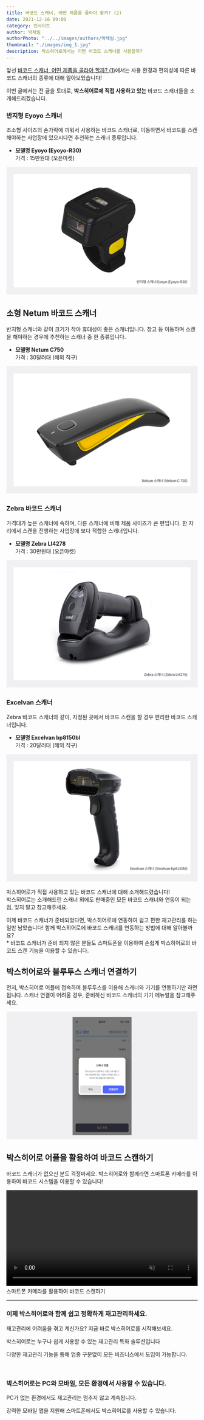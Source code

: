 ```yaml
---
title: 바코드 스캐너, 어떤 제품을 골라야 할까? (2)
date: 2021-12-16 09:00
category: 인사이트
author: 박채림
authorPhoto: "../../images/authors/박채림.jpg"
thumbnail: "./images/img_1.jpg"
description: 박스히어로에서는 어떤 바코드 스캐너를 사용할까?
---
```


앞선 [바코드 스캐너, 어떤 제품을 골라야 할까? (1)](/ko/blog/posts/바코드-스캐너-어떤-제품을-골라야-할까-1)에서는 사용 환경과 편의성에 따른 바코드 스캐너의 종류에 대해 알아보았습니다!

이번 글에서는 전 글을 토대로, **박스히어로에 직접 사용하고 있는** 바코드 스캐너들을 소개해드리겠습니다.

### 반지형 Eyoyo 스캐너

초소형 사이즈의 손가락에 끼워서 사용하는 바코드 스캐너로, 이동하면서 바코드를 스캔해야하는 사업장에 있으시다면 추천하는 스캐너 종류입니다.

- **모델명 Eyoyo (Eyoyo-R30)**<br/>가격 : 15만원대 (오픈마켓)

![Eyoyo 반지형 스캐너](images/img_2.png)

## 소형 Netum 바코드 스캐너

반지형 스캐너와 같이 크기가 작아 휴대성이 좋은 스캐너입니다. 창고 등 이동하며 스캔을 해야하는 경우에 추천하는 스캐너 중 한 종류입니다.

- **모델명 Netum C750**<br/>가격 : 30달러대 (해외 직구)

![Netum 바코드 스캐너](images/img_3.png)

### Zebra 바코드 스캐너

가격대가 높은 스캐너에 속하며, 다른 스캐너에 비해 제품 사이즈가 큰 편입니다. 한 자리에서 스캔을 진행하는 사업장에 보다 적합한 스캐너입니다.

- **모델명 Zebra LI4278**<br/>가격 : 30만원대 (오픈마켓)

![Zebra 스캐너](images/img_4.png)

### Excelvan 스캐너

Zebra 바코드 스캐너와 같이, 지정된 곳에서 바코드 스캔을 할 경우 편리한 바코드 스캐너입니다.

- **모델명 Excelvan bp8150bl**<br/>가격 : 20달러대 (해외 직구)

![Excelvan 스캐너](images/img_5.png)

박스히어로가 직접 사용하고 있는 바코드 스캐너에 대해 소개해드렸습니다!<br/>
박스히어로는 소개해드린 스캐너 외에도 판매중인 모든 바코드 스캐너와 연동이 되는 점, 잊지 말고 참고해주세요.

이제 바코드 스캐너가 준비되었다면, 박스히어로에 연동하여 쉽고 편한 재고관리를 하는 일만 남았습니다! 함께 박스히어로에 바코드  스캐너를 연동하는 방법에 대해 알아볼까요?<br/>
<gray-text>* 바코드 스캐너가 준비 되지 않은 분들도 스마트폰을 이용하여 손쉽게 박스히어로의 바코드 스캔 기능을 이용할 수 있습니다.</gray-text>

## 박스히어로와 블루투스 스캐너 연결하기

먼저, 박스히어로 어플에 접속하여 블루투스를 이용해 스캐너와 기기를 연동하기만 하면 됩니다. 스캐너 연결이 어려울 경우, 준비하신 바코드 스캐너의 기기 메뉴얼을 참고해주세요.

![박스히어로와 블루투스 스캐너 연결하기](images/img_6.png)

## 박스히어로 어플을 활용하여 바코드 스캔하기

바코드 스캐너가 없으신 분도 걱정마세요. 박스히어로와 함께라면 스마트폰 카메라를 이용하여 바코드 시스템을 이용할 수 있습니다!

<video src="images/img_7.mp4" style="width:100%" muted autoplay loop playsinline></video>
<invisible>스마트폰 카메라를 활용하여 바코드 스캔하기</invisible>

<hr/>

### 이제 박스히어로와 함께 쉽고 정확하게 재고관리하세요.

재고관리에 어려움을 겪고 계신가요? 지금 바로 박스히어로를 시작해보세요.

박스히어로는 누구나 쉽게 사용할 수 있는 재고관리 특화 솔루션입니다

다양한 재고관리 기능을 통해 업종 구분없이 모든 비즈니스에서 도입이 가능합니다.

<br/>

<tip-box>

### 박스히어로는 PC와 모바일, 모든 환경에서 사용할 수 있습니다.

PC가 없는 환경에서도 재고관리는 멈추지 않고 계속됩니다.

강력한 모바일 앱을 지원해 스마트폰에서도 박스히어로를 사용할 수 있습니다.

</tip-box>
